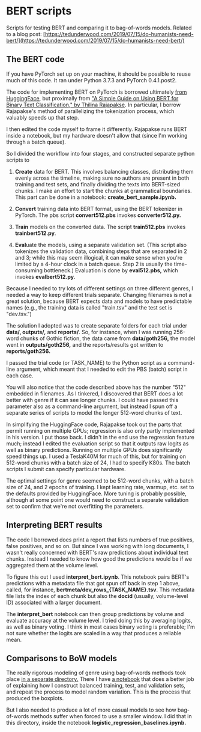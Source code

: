 BERT scripts
============

Scripts for testing BERT and comparing it to bag-of-words models. Related to a blog post:
[https://tedunderwood.com/2019/07/15/do-humanists-need-bert/](https://tedunderwood.com/2019/07/15/do-humanists-need-bert/)

The BERT code
-------------

If you have PyTorch set up on your machine, it should be possible to reuse much of this code. It ran under Python 3.7.3 and PyTorch 0.4.1.post2.

The code for implementing BERT on PyTorch is borrowed ultimately [from HuggingFace](https://github.com/huggingface/pytorch-pretrained-BERT), but proximally from ["A Simple Guide on Using BERT for Binary Text Classification," by Thilina Rajapakse](https://medium.com/swlh/a-simple-guide-on-using-bert-for-text-classification-bbf041ac8d04). In particular, I borrow Rajapakse's method of parallelizing the tokenization process, which valuably speeds up that step.

I then edited the code myself to frame it differently. Rajapakse runs BERT inside a notebook, but my hardware doesn't allow that (since I'm working through a batch queue).

So I divided the workflow into four stages, and constructed separate python scripts to

1. **Create** data for BERT. This involves balancing classes, distributing them evenly across the timeline, making sure no authors are present in both training and test sets, and finally dividing the texts into BERT-sized chunks. I make an effort to start the chunks at grammatical boundaries. This part can be done in a notebook: **create_bert_sample.ipynb.**

2. **Convert** training data into BERT format, using the BERT tokenizer in PyTorch. The pbs script **convert512.pbs** invokes **converter512.py.**

3. **Train** models on the converted data. The script **train512.pbs** invokes **trainbert512.py**.

4. **Eval**uate the models, using a separate validation set. (This script also tokenizes the validation data, combining steps that are separated in 2 and 3; while this may seem illogical, it can make sense when you're limited by a 4-hour clock in a batch queue. Step 2 is usually the time-consuming bottleneck.) Evaluation is done by **eval512.pbs,** which invokes **evalbert512.py**.

Because I needed to try lots of different settings on three different genres, I needed a way to keep different trials separate. Changing filenames is not a great solution, because BERT expects data and models to have predictable names (e.g., the training data is called "train.tsv" and the test set is "dev.tsv.")

The solution I adopted was to create separate folders for each trial under **data/, outputs/,** and **reports/**.  So, for instance, when I was running 256-word chunks of Gothic fiction, the data came from **data/goth256,** the model went in **outputs/goth256,** and the reports/results got written to **reports/goth256.**

I passed the trial code (or TASK_NAME) to the Python script as a command-line argument, which meant that I needed to edit the PBS (batch) script in each case.

You will also notice that the code described above has the number "512" embedded in filenames. As I tinkered, I discovered that BERT does a lot better with genre if it can see longer chunks. I could have passed this parameter also as a command-line argument, but instead I spun off a separate series of scripts to model the longer 512-word chunks of text.

In simplifying the HuggingFace code, Rajapakse took out the parts that permit running on multiple GPUs; regression is also only partly implemented in his version. I put those back. I didn't in the end use the regression feature much; instead I edited the evaluation script so that it outputs raw logits as well as binary predictions. Running on multiple GPUs does significantly speed things up. I used a TeslaK40M for much of this, but for training on 512-word chunks with a batch size of 24, I had to specify K80s. The batch scripts I submit can specify particular hardware.

The optimal settings for genre seemed to be 512-word chunks, with a batch size of 24, and 2 epochs of training. I kept learning rate, warmup, etc. set to the defaults provided by HuggingFace. More tuning is probably possible, although at some point one would need to construct a separate validation set to confirm that we're not overfitting the parameters.

Interpreting BERT results
-------------------------

The code I borrowed does print a report that lists numbers of true positives, false positives, and so on. But since I was working with long documents, I wasn't really concerned with BERT's raw predictions about individual text chunks. Instead I needed to know how good the predictions would be if we aggregated them at the volume level.

To figure this out I used **interpret_bert.ipynb**. This notebook pairs BERT's predictions with a metadata file that got spun off back in step 1 above, called, for instance, **bertmeta/dev_rows_{TASK_NAME}.tsv**. This metadata file lists the index of each chunk but also the **docid** (usually, volume-level ID) associated with a larger document.

The **interpret_bert** notebook can then group predictions by volume and evaluate accuracy at the volume level. I tried doing this by averaging logits, as well as binary voting. I think in most cases binary voting is preferable; I'm not sure whether the logits are scaled in a way that produces a reliable mean.


Comparisons to BoW models
-------------------------

The really rigorous modeling of genre using bag-of-words methods took place [in a separate directory.](https://github.com/tedunderwood/fiction/tree/master/variation) There I have [a notebook](https://github.com/tedunderwood/fiction/blob/master/variation/make_validation_splits.ipynb) that does a better job of explaining how I construct balanced training, test, and validation sets, and repeat the process to model random variation. This is the process that produced the boxplots.

But I also needed to produce a lot of more casual models to see how bag-of-words methods suffer when forced to use a smaller window. I did that in this directory, inside the notebook **logistic_regression_baselines.ipynb.**




